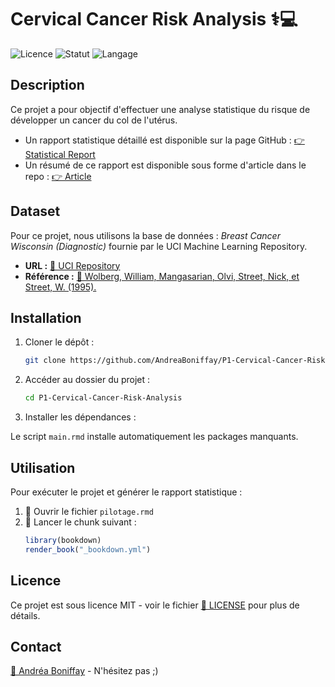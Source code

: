 
# Cervical Cancer Risk Analysis ⚕💻

![Licence](https://img.shields.io/badge/Licence-MIT-green.svg) ![Statut](https://img.shields.io/badge/Status-Terminé-green.svg) ![Langage](https://img.shields.io/badge/Language-R-blue.svg)

##  Description

Ce projet a pour objectif d'effectuer une analyse statistique du risque de développer un cancer du col de l'utérus.  


- Un rapport statistique détaillé est disponible sur la page GitHub : [👉 Statistical Report](https://andreaboniffay.github.io/P1-Cervical-Cancer-Risk-Analysis/about-this-work.html)  
- Un résumé de ce rapport est disponible sous forme d'article dans le repo : [👉 Article](https://github.com/AndreaBoniffay/P1-Cervical-Cancer-Risk-Analysis/blob/main/Article_cervical_cancer.pdf)  




##  Dataset

Pour ce projet, nous utilisons la base de données : *Breast Cancer Wisconsin (Diagnostic)* fournie par le UCI Machine Learning Repository.  
- **URL :** [🔗 UCI Repository](https://archive.ics.uci.edu/ml/machine-learning-databases/breast-cancer-wisconsin/wdbc.data)  
- **Référence :** [📖 Wolberg, William, Mangasarian, Olvi, Street, Nick, et Street, W. (1995).](https://doi.org/10.24432/C5DW2B)



##  Installation

1. Cloner le dépôt :
   ```bash
   git clone https://github.com/AndreaBoniffay/P1-Cervical-Cancer-Risk-Analysis.git
   ```
2. Accéder au dossier du projet :
   ```bash
   cd P1-Cervical-Cancer-Risk-Analysis
   ```
3. Installer les dépendances :

Le script `main.rmd` installe automatiquement les packages manquants.

##  Utilisation

Pour exécuter le projet et générer le rapport statistique :

1. 📝 Ouvrir le fichier `pilotage.rmd`
2. 🚀 Lancer le chunk suivant :
   ```r
   library(bookdown)
   render_book("_bookdown.yml")
   ```

##  Licence

Ce projet est sous licence MIT - voir le fichier [📄 LICENSE](LICENSE) pour plus de détails.

##  Contact

[📩 Andréa Boniffay](https://andreaboniffay.github.io) - N'hésitez pas ;) 

